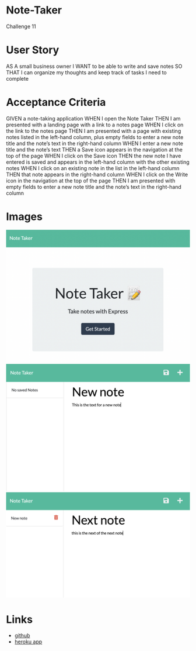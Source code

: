 # Note-Taker
Challenge 11
# User Story
AS A small business owner
I WANT to be able to write and save notes
SO THAT I can organize my thoughts and keep track of tasks I need to complete

# Acceptance Criteria
GIVEN a note-taking application
WHEN I open the Note Taker
THEN I am presented with a landing page with a link to a notes page
WHEN I click on the link to the notes page
THEN I am presented with a page with existing notes listed in the left-hand column, plus empty fields to enter a new note title and the note’s text in the right-hand column
WHEN I enter a new note title and the note’s text
THEN a Save icon appears in the navigation at the top of the page
WHEN I click on the Save icon
THEN the new note I have entered is saved and appears in the left-hand column with the other existing notes
WHEN I click on an existing note in the list in the left-hand column
THEN that note appears in the right-hand column
WHEN I click on the Write icon in the navigation at the top of the page
THEN I am presented with empty fields to enter a new note title and the note’s text in the right-hand column

# Images

<img src = "./public/assets/images/landing page.png">
<img src = "./public/assets/images/writing a note.png">
<img src = "./public/assets/images/see saved note on te left.png">

# Links
- <a href= "https://github.com/pcancio/Note-Taker">github</a>
- <a href= "https://pure-mountain-35915.herokuapp.com/"> heroku app</a>
